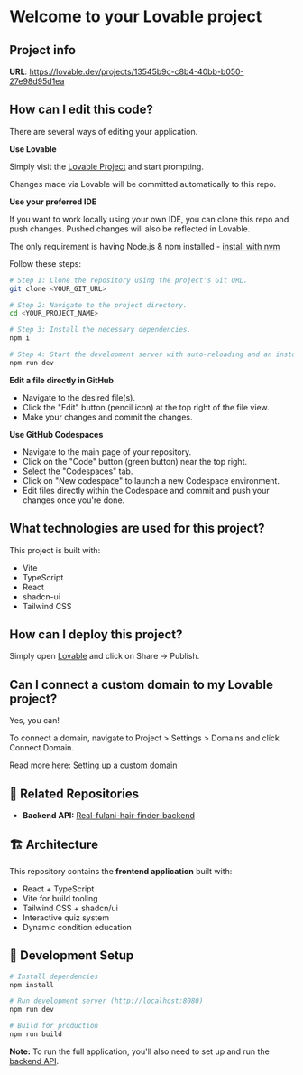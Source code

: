 # Welcome to your Lovable project

## Project info

**URL**: https://lovable.dev/projects/13545b9c-c8b4-40bb-b050-27e98d95d1ea

## How can I edit this code?

There are several ways of editing your application.

**Use Lovable**

Simply visit the [Lovable Project](https://lovable.dev/projects/13545b9c-c8b4-40bb-b050-27e98d95d1ea) and start prompting.

Changes made via Lovable will be committed automatically to this repo.

**Use your preferred IDE**

If you want to work locally using your own IDE, you can clone this repo and push changes. Pushed changes will also be reflected in Lovable.

The only requirement is having Node.js & npm installed - [install with nvm](https://github.com/nvm-sh/nvm#installing-and-updating)

Follow these steps:

```sh
# Step 1: Clone the repository using the project's Git URL.
git clone <YOUR_GIT_URL>

# Step 2: Navigate to the project directory.
cd <YOUR_PROJECT_NAME>

# Step 3: Install the necessary dependencies.
npm i

# Step 4: Start the development server with auto-reloading and an instant preview.
npm run dev
```

**Edit a file directly in GitHub**

- Navigate to the desired file(s).
- Click the "Edit" button (pencil icon) at the top right of the file view.
- Make your changes and commit the changes.

**Use GitHub Codespaces**

- Navigate to the main page of your repository.
- Click on the "Code" button (green button) near the top right.
- Select the "Codespaces" tab.
- Click on "New codespace" to launch a new Codespace environment.
- Edit files directly within the Codespace and commit and push your changes once you're done.

## What technologies are used for this project?

This project is built with:

- Vite
- TypeScript
- React
- shadcn-ui
- Tailwind CSS

## How can I deploy this project?

Simply open [Lovable](https://lovable.dev/projects/13545b9c-c8b4-40bb-b050-27e98d95d1ea) and click on Share -> Publish.

## Can I connect a custom domain to my Lovable project?

Yes, you can!

To connect a domain, navigate to Project > Settings > Domains and click Connect Domain.

Read more here: [Setting up a custom domain](https://docs.lovable.dev/tips-tricks/custom-domain#step-by-step-guide)

## 🔗 Related Repositories

- **Backend API:** [Real-fulani-hair-finder-backend](https://github.com/dvonne2/Real-fulani-hair-finder-backend)

## 🏗️ Architecture

This repository contains the **frontend application** built with:
- React + TypeScript
- Vite for build tooling
- Tailwind CSS + shadcn/ui
- Interactive quiz system
- Dynamic condition education

## 🚀 Development Setup

```bash
# Install dependencies
npm install

# Run development server (http://localhost:8080)
npm run dev

# Build for production
npm run build
```

**Note:** To run the full application, you'll also need to set up and run the [backend API](https://github.com/dvonne2/Real-fulani-hair-finder-backend).
